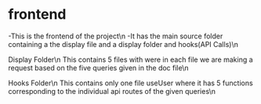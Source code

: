 # frontend

-This is the frontend of the project\n
-It has the main source folder containing a the display file and a display folder and hooks(API Calls)\n

Display Folder\n
This contains 5 files with were in each file we are making a request based on the five queries given in the doc file\n

Hooks Folder\n
This contains only one file useUser where it has 5 functions corresponding to the individual api routes of the given queries\n
